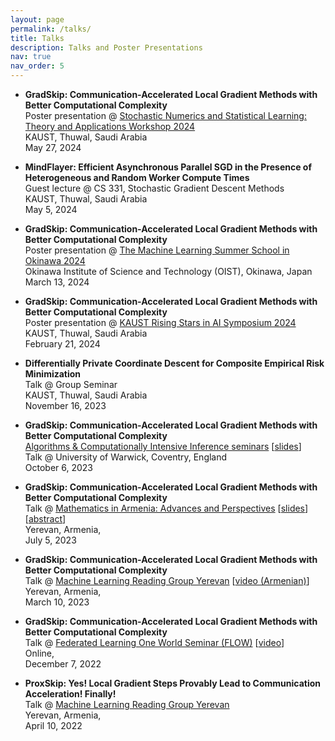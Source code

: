 ```yaml
---
layout: page
permalink: /talks/
title: Talks
description: Talks and Poster Presentations
nav: true
nav_order: 5
---
```


- **GradSkip: Communication-Accelerated Local Gradient Methods with Better Computational Complexity** \
  Poster presentation @ [Stochastic Numerics and Statistical Learning: Theory and Applications Workshop 2024](https://cemse.kaust.edu.sa/events/event/snsl-workshop-2024) \
  KAUST, Thuwal, Saudi Arabia \
  May 27, 2024

- **MindFlayer: Efficient Asynchronous Parallel SGD in the Presence of Heterogeneous and Random Worker Compute Times** \
  Guest lecture @ CS 331, Stochastic Gradient Descent Methods \
  KAUST, Thuwal, Saudi Arabia \
  May 5, 2024

- **GradSkip: Communication-Accelerated Local Gradient Methods with Better Computational Complexity** \
  Poster presentation @ [The Machine Learning Summer School in Okinawa 2024](https://groups.oist.jp/mlss) \
  Okinawa Institute of Science and Technology (OIST), Okinawa, Japan \
  March 13, 2024

- **GradSkip: Communication-Accelerated Local Gradient Methods with Better Computational Complexity** \
  Poster presentation @ [KAUST Rising Stars in AI Symposium 2024](https://cemse.kaust.edu.sa/ai/aii-symp-2024) \
  KAUST, Thuwal, Saudi Arabia \
  February 21, 2024

- **Differentially Private Coordinate Descent for Composite Empirical Risk Minimization** \
  Talk @ Group Seminar \
  KAUST, Thuwal, Saudi Arabia \
  November 16, 2023

- **GradSkip: Communication-Accelerated Local Gradient Methods with Better Computational Complexity** \
  [Algorithms & Computationally Intensive Inference seminars](https://warwick.ac.uk/fac/sci/statistics/news/algorithms-seminars/#:~:text=06/10-,Artavazd%20Maranjyan,-Link%20opens%20in) \[[slides](https://warwick.ac.uk/fac/sci/statistics/news/algorithms-seminars/slides_2023_10_06_arto_maranjyan_gradskip.pdf)\] \
  Talk @ University of Warwick, Coventry, England \
  October 6, 2023

- **GradSkip: Communication-Accelerated Local Gradient Methods with Better Computational Complexity** \
  Talk @ [Mathematics in Armenia: Advances and Perspectives](http://mathconf.sci.am/index.html) \[[slides](https://artomaranjyan.github.io/files/talk4slide.pdf)\] \[[abstract](http://mathconf.sci.am/MiA2023AbstractsBook.pdf#page=60)\] \
  Yerevan, Armenia, \
  July 5, 2023

- **GradSkip: Communication-Accelerated Local Gradient Methods with Better Computational Complexity** \
  Talk @ [Machine Learning Reading Group Yerevan](https://groups.google.com/g/ml-reading-group-yerevan/c/F_1OGqeFImY/m/BGDIqZAWBQAJ) \[[video (Armenian)](https://www.youtube.com/watch?v=w9iHPgE82oo)\] \
  Yerevan, Armenia, \
  March 10, 2023

- **GradSkip: Communication-Accelerated Local Gradient Methods with Better Computational Complexity** \
  Talk @ [Federated Learning One World Seminar (FLOW)](https://sites.google.com/view/one-world-seminar-series-flow/archive/2022?authuser=0#h.99nho9x1b8ju) \[[video](https://youtu.be/WWhY5tO-FiM)\] \
  Online, \
  December 7, 2022

- **ProxSkip: Yes! Local Gradient Steps Provably Lead to Communication Acceleration! Finally!** \
  Talk @ [Machine Learning Reading Group Yerevan](https://groups.google.com/g/ml-reading-group-yerevan/c/-TZmYEWATuI) \
  Yerevan, Armenia, \
  April 10, 2022

